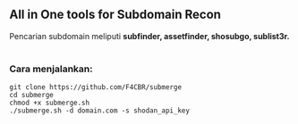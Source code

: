 ## All in One tools for Subdomain Recon
Pencarian subdomain meliputi <b>subfinder, assetfinder, shosubgo, sublist3r.</b> <br><br>

### Cara menjalankan:
```
git clone https://github.com/F4CBR/submerge
cd submerge
chmod +x submerge.sh
./submerge.sh -d domain.com -s shodan_api_key
```
